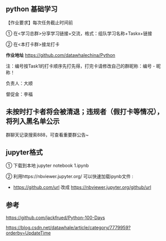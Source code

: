 ## python 基础学习


【作业要求】每次任务截止时间前

① 在<学习总群>分享学习链接+交流，格式：组队学习名称+Taskx+链接

② 在<本打卡群>接龙打卡

**作业地址** https://github.com/datawhalechina/Python

注：编号按Task1的打卡顺序先打先得，打完卡请修改自己的群昵称：编号 - 昵称！

负责人：大顺

督促金：李福

未按时打卡者将会被清退；违规者（假打卡等情况），将列入黑名单公示
---------------------------
群聊天记录搜索888，可查看重要群公告~

## jupyter格式

① 下载到本地 jupyter notebook 1.ipynb

② 利用https://nbviewer.jupyter.org/ 可以快速加载ipynb文件 : 

  - https://github.com/url 改成 https://nbviewer.jupyter.org/github/url
  
  
## 参考

https://github.com/jackfrued/Python-100-Days

https://blog.csdn.net/datawhale/article/category/7779959?orderby=UpdateTime
